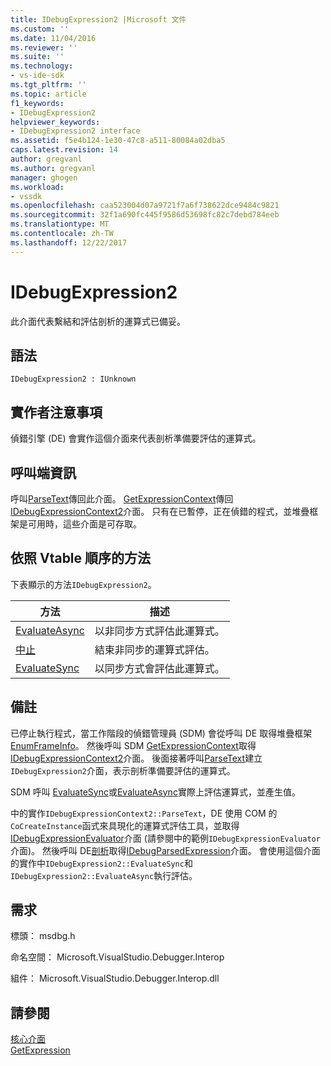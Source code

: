 ```yaml
---
title: IDebugExpression2 |Microsoft 文件
ms.custom: ''
ms.date: 11/04/2016
ms.reviewer: ''
ms.suite: ''
ms.technology:
- vs-ide-sdk
ms.tgt_pltfrm: ''
ms.topic: article
f1_keywords:
- IDebugExpression2
helpviewer_keywords:
- IDebugExpression2 interface
ms.assetid: f5e4b124-1e30-47c8-a511-80084a02dba5
caps.latest.revision: 14
author: gregvanl
ms.author: gregvanl
manager: ghogen
ms.workload:
- vssdk
ms.openlocfilehash: caa523004d07a9721f7a6f738622dce9484c9821
ms.sourcegitcommit: 32f1a690fc445f9586d53698fc82c7debd784eeb
ms.translationtype: MT
ms.contentlocale: zh-TW
ms.lasthandoff: 12/22/2017
---
```

# <a name="idebugexpression2"></a>IDebugExpression2
此介面代表繫結和評估剖析的運算式已備妥。  
  
## <a name="syntax"></a>語法  
  
```  
IDebugExpression2 : IUnknown  
```  
  
## <a name="notes-for-implementers"></a>實作者注意事項  
 偵錯引擎 (DE) 會實作這個介面來代表剖析準備要評估的運算式。  
  
## <a name="notes-for-callers"></a>呼叫端資訊  
 呼叫[ParseText](../../../extensibility/debugger/reference/idebugexpressioncontext2-parsetext.md)傳回此介面。 [GetExpressionContext](../../../extensibility/debugger/reference/idebugstackframe2-getexpressioncontext.md)傳回[IDebugExpressionContext2](../../../extensibility/debugger/reference/idebugexpressioncontext2.md)介面。 只有在已暫停，正在偵錯的程式，並堆疊框架是可用時，這些介面是可存取。  
  
## <a name="methods-in-vtable-order"></a>依照 Vtable 順序的方法  
 下表顯示的方法`IDebugExpression2`。  
  
|方法|描述|  
|------------|-----------------|  
|[EvaluateAsync](../../../extensibility/debugger/reference/idebugexpression2-evaluateasync.md)|以非同步方式評估此運算式。|  
|[中止](../../../extensibility/debugger/reference/idebugexpression2-abort.md)|結束非同步的運算式評估。|  
|[EvaluateSync](../../../extensibility/debugger/reference/idebugexpression2-evaluatesync.md)|以同步方式會評估此運算式。|  
  
## <a name="remarks"></a>備註  
 已停止執行程式，當工作階段的偵錯管理員 (SDM) 會從呼叫 DE 取得堆疊框架[EnumFrameInfo](../../../extensibility/debugger/reference/idebugthread2-enumframeinfo.md)。 然後呼叫 SDM [GetExpressionContext](../../../extensibility/debugger/reference/idebugstackframe2-getexpressioncontext.md)取得[IDebugExpressionContext2](../../../extensibility/debugger/reference/idebugexpressioncontext2.md)介面。 後面接著呼叫[ParseText](../../../extensibility/debugger/reference/idebugexpressioncontext2-parsetext.md)建立`IDebugExpression2`介面，表示剖析準備要評估的運算式。  
  
 SDM 呼叫  [EvaluateSync](../../../extensibility/debugger/reference/idebugexpression2-evaluatesync.md)或[EvaluateAsync](../../../extensibility/debugger/reference/idebugexpression2-evaluateasync.md)實際上評估運算式，並產生值。  
  
 中的實作`IDebugExpressionContext2::ParseText`，DE 使用 COM 的`CoCreateInstance`函式來具現化的運算式評估工具，並取得[IDebugExpressionEvaluator](../../../extensibility/debugger/reference/idebugexpressionevaluator.md)介面 (請參閱中的範例`IDebugExpressionEvaluator`介面)。 然後呼叫 DE[剖析](../../../extensibility/debugger/reference/idebugexpressionevaluator-parse.md)取得[IDebugParsedExpression](../../../extensibility/debugger/reference/idebugparsedexpression.md)介面。 會使用這個介面的實作中`IDebugExpression2::EvaluateSync`和`IDebugExpression2::EvaluateAsync`執行評估。  
  
## <a name="requirements"></a>需求  
 標頭： msdbg.h  
  
 命名空間： Microsoft.VisualStudio.Debugger.Interop  
  
 組件： Microsoft.VisualStudio.Debugger.Interop.dll  
  
## <a name="see-also"></a>請參閱  
 [核心介面](../../../extensibility/debugger/reference/core-interfaces.md)   
 [GetExpression](../../../extensibility/debugger/reference/idebugexpressionevaluationcompleteevent2-getexpression.md)
